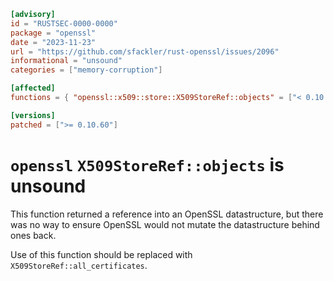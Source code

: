 ```toml
[advisory]
id = "RUSTSEC-0000-0000"
package = "openssl"
date = "2023-11-23"
url = "https://github.com/sfackler/rust-openssl/issues/2096"
informational = "unsound"
categories = ["memory-corruption"]

[affected]
functions = { "openssl::x509::store::X509StoreRef::objects" = ["< 0.10.60, >=0.10.29"] }

[versions]
patched = [">= 0.10.60"]
```

# `openssl` `X509StoreRef::objects` is unsound

This function returned a reference into an OpenSSL datastructure, but there was no way to ensure OpenSSL would not mutate the datastructure behind ones back.

Use of this function should be replaced with `X509StoreRef::all_certificates`.

